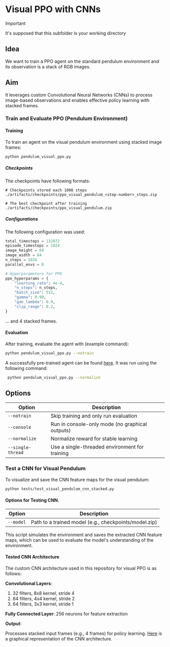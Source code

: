 # Visual PPO with CNNs

> [!IMPORTANT]  
> It's supposed that this subfolder is your working directory

## Idea
We want to train a PPO agent on the standard pendulum environment and its observation is a stack of RGB images.

## Aim
It leverages custom Convolutional Neural Networks (CNNs) to process image-based observations and enables effective policy learning with stacked frames.

### Train and Evaluate PPO (Pendulum Environment)
#### Training
To train an agent on the visual pendulum environment using stacked image frames:
    
```bash
python pendulum_visual_ppo.py
```

##### Checkpoints

The checkpoints have following formats:
```
# Checkpoints stored each 1000 steps
./artifacts/checkpoints/ppo_visual_pendulum_<step-number>_steps.zip 

# The best checkpoint after training
./artifacts/checkpoints/ppo_visual_pendulum.zip 
```

##### Configurations

The following configuration was used:

```python
total_timesteps = 131072
episode_timesteps = 1024
image_height = 64
image_width = 64
n_steps = 1024
parallel_envs = 8

# Hyperparameters for PPO
ppo_hyperparams = {
    "learning_rate": 4e-4,
    "n_steps": n_steps,
    "batch_size": 512,
    "gamma": 0.99,
    "gae_lambda": 0.9,
    "clip_range": 0.2,
}
```

... and 4 stacked frames.

#### Evaluation
After training, evaluate the agent with (example command):

```bash
python pendulum_visual_ppo.py --notrain
```

A successfully pre-trained agent can be found [here](../../artifacts/workable_visual_PPO4pendulum.zip).
It was run using the following command:

```bash
 python pendulum_visual_ppo.py --normalize
```

## Options

Option | Description |
| ----- |  ----- |
| `--notrain` | Skip training and only run evaluation |
| `--console` | Run in console-only mode (no graphical outputs) |
| `--normalize` | Normalize reward for stable learning |
| `--single-thread` | Use a single-threaded environment for training |

### Test a CNN for Visual Pendulum

To visualize and save the CNN feature maps for the visual pendulum:

```bash
python tests/test_visual_pendulum_cnn_stacked.py
```

#### Options for Testing CNN.

Option | Description |
| ----- |  ----- |
| `--model` | Path to a trained model (e.g., checkpoints/model.zip) |

This script simulates the environment and saves the extracted CNN feature maps, which can be used to evaluate the model's understanding of the environment.

#### Tested CNN Architecture

The custom CNN architecture used in this repository for visual PPO is as follows:

**Convolutional Layers**:

1. 32 filters, 8x8 kernel, stride 4
1. 64 filters, 4x4 kernel, stride 2
1. 64 filters, 3x3 kernel, stride 1

**Fully Connected Layer**:
256 neurons for feature extraction

**Output**:

Processes stacked input frames (e.g., 4 frames) for policy learning.
[Here](../../gfx/CNN_architecture_PPO4Pendulum.png) is a graphical representation of the CNN architecture.
